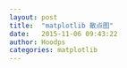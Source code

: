 ```yaml
---
layout: post
title:  "matplotlib 散点图"
date:   2015-11-06 09:43:22
author: Hoodps
categories: matplotlib
---
```






